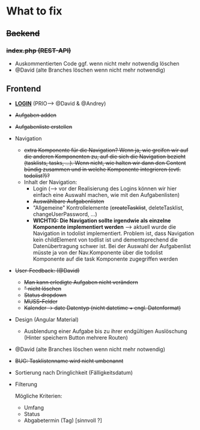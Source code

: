 # What to fix



## ~~Backend~~

### ~~index.php (REST-API)~~

- Auskommentierten Code ggf. wenn nicht mehr notwendig löschen
- @David (alte Branches löschen wenn nicht mehr notwendig)





## Frontend 

- <u>**LOGIN**</u> (PRIO--> @David & @Andrey)

- ~~Aufgaben adden~~

- ~~Aufgabenliste erstellen~~

- Navigation
  - ~~extra Komponente für die Navigation? Wenn ja, wie greifen wir auf die anderen Komponenten zu, auf die sich die Navigation bezieht (tasklists, tasks, ...). Wenn nicht, wie halten wir dann den Content bündig zusammen und in welche Komponente integrieren (evtl. todolist?)?~~
  - Inhalt der Navigation:
    - Login (--> vor der Realisierung des Logins können wir hier einfach eine Auswahl machen, wie mit den Aufgabenlisten)
    - ~~Auswählbare Aufgabenlisten~~
    - "Allgemeine" Kontrollelemente (~~createTasklist~~, deleteTasklist, changeUserPassword, ...)
    - **WICHTIG: Die Navigation sollte irgendwie als einzelne Komponente implementiert werden** --> aktuell wurde die Navigation in todolist implementiert. Problem ist, dass Navigation kein childElement von todlist ist und dementsprechend die Datenübertragung schwer ist. Bei der Auswahl der Aufgabenlist müsste ja von der Nav.Komponente über die todolist Komponente auf die task Komponente zugegriffen werden 
  
- ~~User-Feedback: (@David)~~
  
  - ~~Man kann erledigte Aufgaben nicht verändern~~ 
  - ~~" nicht löschen~~
  - ~~Status dropdown~~ 
  - ~~MUSS-Felder~~
  - ~~Kalender -> date Datentyp (nicht datetime + engl. Datenformat)~~
  
- Design (Angular Material)
  
  - Ausblendung einer Aufgabe bis zu ihrer endgültigen Auslöschung (Hinter speichern Button mehrere Routen)
  
- @David (alte Branches löschen wenn nicht mehr notwendig)

- ~~BUG: Tasklistenname wird nicht umbenannt~~

- Sortierung nach Dringlichkeit (Fälligkeitsdatum)

- Filterung

  Mögliche Kriterien:

  - Umfang
  - Status
  - Abgabetermin (Tag)          [sinnvoll ?]